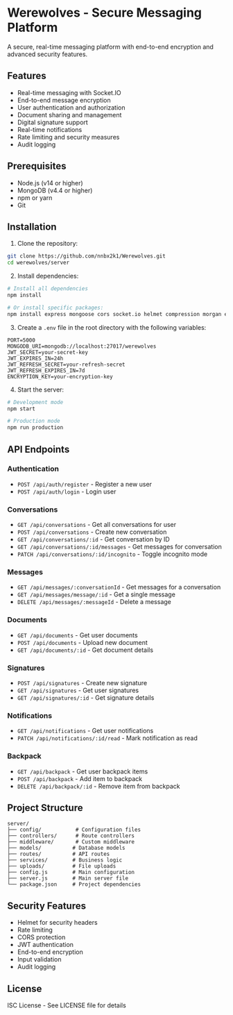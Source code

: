 # Werewolves - Secure Messaging Platform

A secure, real-time messaging platform with end-to-end encryption and advanced security features.

## Features

- Real-time messaging with Socket.IO
- End-to-end message encryption
- User authentication and authorization
- Document sharing and management
- Digital signature support
- Real-time notifications
- Rate limiting and security measures
- Audit logging

## Prerequisites

- Node.js (v14 or higher)
- MongoDB (v4.4 or higher)
- npm or yarn
- Git

## Installation

1. Clone the repository:
```bash
git clone https://github.com/nnbx2k1/Werewolves.git
cd werewolves/server
```

2. Install dependencies:
```bash
# Install all dependencies
npm install

# Or install specific packages:
npm install express mongoose cors socket.io helmet compression morgan express-rate-limit express-validator jsonwebtoken bcrypt multer dotenv uuid axios
```

3. Create a `.env` file in the root directory with the following variables:
```
PORT=5000
MONGODB_URI=mongodb://localhost:27017/werewolves
JWT_SECRET=your-secret-key
JWT_EXPIRES_IN=24h
JWT_REFRESH_SECRET=your-refresh-secret
JWT_REFRESH_EXPIRES_IN=7d
ENCRYPTION_KEY=your-encryption-key
```

4. Start the server:
```bash
# Development mode
npm start

# Production mode
npm run production
```

## API Endpoints

### Authentication
- `POST /api/auth/register` - Register a new user
- `POST /api/auth/login` - Login user

### Conversations
- `GET /api/conversations` - Get all conversations for user
- `POST /api/conversations` - Create new conversation
- `GET /api/conversations/:id` - Get conversation by ID
- `GET /api/conversations/:id/messages` - Get messages for conversation
- `PATCH /api/conversations/:id/incognito` - Toggle incognito mode

### Messages
- `GET /api/messages/:conversationId` - Get messages for a conversation
- `GET /api/messages/message/:id` - Get a single message
- `DELETE /api/messages/:messageId` - Delete a message

### Documents
- `GET /api/documents` - Get user documents
- `POST /api/documents` - Upload new document
- `GET /api/documents/:id` - Get document details

### Signatures
- `POST /api/signatures` - Create new signature
- `GET /api/signatures` - Get user signatures
- `GET /api/signatures/:id` - Get signature details

### Notifications
- `GET /api/notifications` - Get user notifications
- `PATCH /api/notifications/:id/read` - Mark notification as read

### Backpack
- `GET /api/backpack` - Get user backpack items
- `POST /api/backpack` - Add item to backpack
- `DELETE /api/backpack/:id` - Remove item from backpack

## Project Structure

```
server/
├── config/           # Configuration files
├── controllers/      # Route controllers
├── middleware/       # Custom middleware
├── models/          # Database models
├── routes/          # API routes
├── services/        # Business logic
├── uploads/         # File uploads
├── config.js        # Main configuration
├── server.js        # Main server file
└── package.json     # Project dependencies
```

## Security Features

- Helmet for security headers
- Rate limiting
- CORS protection
- JWT authentication
- End-to-end encryption
- Input validation
- Audit logging

## License

ISC License - See LICENSE file for details 